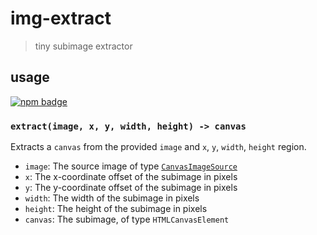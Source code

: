 # img-extract
> tiny subimage extractor

## usage
[![npm badge]][npm package]

### `extract(image, x, y, width, height) -> canvas`
Extracts a `canvas` from the provided `image` and `x`, `y`, `width`, `height` region.

* `image`: The source image of type [`CanvasImageSource`](CanvasImageSource)
* `x`: The x-coordinate offset of the subimage in pixels
* `y`: The y-coordinate offset of the subimage in pixels
* `width`: The width of the subimage in pixels
* `height`: The height of the subimage in pixels
* `canvas`: The subimage, of type `HTMLCanvasElement`

[npm package]: https://www.npmjs.com/package/img-extract
[npm badge]:   https://nodei.co/npm/img-extract.png?mini
[CanvasImageSource]: https://developer.mozilla.org/en-US/docs/Web/API/CanvasImageSource
